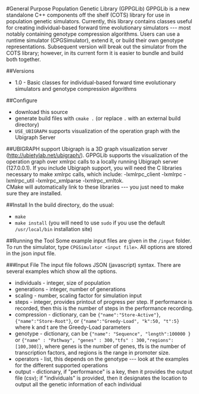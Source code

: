 #General Purpose Population Genetic Library (GPPGLib)
GPPGLib is a new standalone C++ components off the shelf (COTS) library for use in population genetic simulators.
Currently, this library contains classes useful for creating individual-based forward time evolutionary simulators --- most notably containing genotype compression algorithms.
Users can use a runtime simulator (CPGSimulator), extend it, or build their own genotype representations.
Subsequent version will break out the simulator from the COTS library; however, in its current form it is easier to bundle and build both together. 

##Versions
* 1.0 - Basic classes for individual-based forward time evolutionary simulators and genotype compression algorithms

##Configure
* download this source
* generate build files with `cmake .` (or replace `.` with an external build directory)
* `USE_UBIGRAPH` supports visualization of the operation graph with the Ubigraph Server

##UBIGRAPH support
Ubigraph is a 3D graph visualization server (http://ubietylab.net/ubigraph/).
GPPGLib supports the visualization of the operation graph over xmlrpc calls to a locally running Ubigraph server (127.0.0.1).
If you include Ubigraph support, you will need the C libraries necessary to make xmlrpc calls, which include: -lxmlrpc_client -lxmlrpc -lxmlrpc_util 
-lxmlrpc_xmlparse -lxmlrpc_xmltok.  
CMake will automatically link to these libraries --- you just need to make sure they are installed.

##Install
In the build directory, do the usual:
* `make`
* `make install` (you will need to use `sudo` if you use the default `/usr/local/bin` installation site)

##Running the Tool
Some example input files are given in the `/input` folder.
To run the simulator, type `CPGSimulator <input file>`.  All options are stored in the json input file.

###Input File
The input file follows JSON (javascript) syntax.  There are several examples which show all the options.

* individuals - integer, size of population
* generations - integer, number of generations
* scaling - number, scaling factor for simulation input
* steps - integer, provides printout of progress per step.  If performance is recorded, then this is the number of steps in the performance recording.
* compression - dictionary, can be `{"name":"Store-Active"}`, `{"name":"Store-Root"}`, or `{"name":"Greedy-Load", "k":50, "t":5}` where k and t are the Greedy-Load parameters
* genotype - dictionary, can be `{"name": "Sequence", "length":100000 }` or `{"name" : "Pathway", "genes" : 300,"tfs" : 300,"regions": [100,300]}`, where genes is the number of genes, tfs is the number of transcription factors, and regions is the range in promoter size.
* operators - list, this depends on the genotype --- look at the examples for the different supported operations
* output - dictionary, if "performance" is a key, then it provides the output file (csv); if "individuals" is provided, then it designates the location to output all the genetic information of each individual
